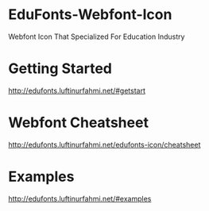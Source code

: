 # EduFonts-Webfont-Icon
Webfont Icon That Specialized For Education Industry 

# Getting Started
http://edufonts.luftinurfahmi.net/#getstart

# Webfont Cheatsheet
http://edufonts.luftinurfahmi.net/edufonts-icon/cheatsheet

# Examples
http://edufonts.luftinurfahmi.net/#examples
